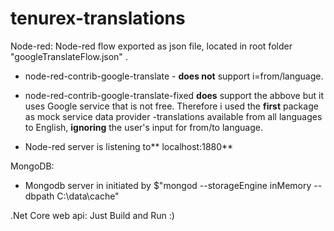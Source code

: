 # tenurex-translations

Node-red:
Node-red flow exported as json file, located in root folder "googleTranslateFlow.json" .

* node-red-contrib-google-translate - **does not** support i=from/language.
* node-red-contrib-google-translate-fixed **does** support the abbove but it uses Google service that is not free.
Therefore i used the **first** package as mock service data provider -translations available from all languages to English, **ignoring** the user's input for from/to language.

* Node-red server is listening to** localhost:1880**

MongoDB:
- Mongodb server in initiated by $"mongod --storageEngine inMemory --dbpath C:\data\cache"


.Net Core web api:
Just Build and Run :)

